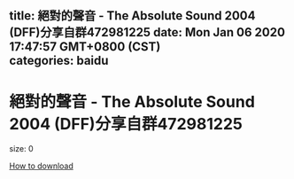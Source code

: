 
title: 絕對的聲音 - The Absolute Sound 2004 (DFF)分享自群472981225
date: Mon Jan 06 2020 17:47:57 GMT+0800 (CST)    
categories: baidu
---

# 絕對的聲音 - The Absolute Sound 2004 (DFF)分享自群472981225
size: 0
 
 

[How to download](https://bpcam.bemobtrk.com/go/2ceec3aa-1ca2-46d6-b9ff-aaa5c184517c?jno=3405)